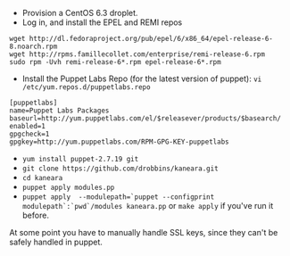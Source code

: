 * Provision a CentOS 6.3 droplet.
* Log in, and install the EPEL and REMI repos

```
wget http://dl.fedoraproject.org/pub/epel/6/x86_64/epel-release-6-8.noarch.rpm
wget http://rpms.famillecollet.com/enterprise/remi-release-6.rpm
sudo rpm -Uvh remi-release-6*.rpm epel-release-6*.rpm
```

* Install the Puppet Labs Repo (for the latest version of puppet): ``vi /etc/yum.repos.d/puppetlabs.repo``

```
[puppetlabs]
name=Puppet Labs Packages
baseurl=http://yum.puppetlabs.com/el/$releasever/products/$basearch/
enabled=1
gpgcheck=1
gpgkey=http://yum.puppetlabs.com/RPM-GPG-KEY-puppetlabs
```

* ``yum install puppet-2.7.19 git``
* ``git clone https://github.com/drobbins/kaneara.git``
* ``cd kaneara``
* ``puppet apply modules.pp``
* ``puppet apply  --modulepath=`puppet --configprint modulepath`:`pwd`/modules kaneara.pp`` or ``make apply`` if you've run it before.

At some point you have to manually handle SSL keys, since they can't be safely handled in puppet.